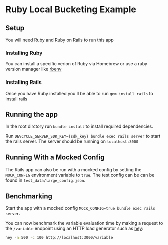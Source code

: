 # Ruby Local Bucketing Example

## Setup

You will need Ruby and Ruby on Rails to run this app

### Installing Ruby

You can install a specific verion of Ruby via Homebrew or use a ruby version manager like [rbenv](https://github.com/rbenv/rbenv)

### Installing Rails

Once you have Ruby installed you'll be able to run `gem install rails` to install rails

## Running the app

In the root dirctory run `bundle install` to install required dependencies.

Run `DEVCYCLE_SERVER_SDK_KEY={sdk_key} bundle exec rails server` to start the rails server. The server should be running on `localhost:3000`

## Running With a Mocked Config

The Rails app can also be run with a mocked config by setting the `MOCK_CONFIG` environment variable to `true`. The test config can be can be found in `test_data/large_config.json`.

## Benchmarking

Start the app with a mocked config `MOCK_CONFIG=true bundle exec rails server`.

You can now benchmark the variable evaluation time by making a request to the `/variable` endpoint using an HTTP load generator such as [hey](https://github.com/rakyll/hey):

```bash
hey -n 500 -c 100 http://localhost:3000/variable 
```
